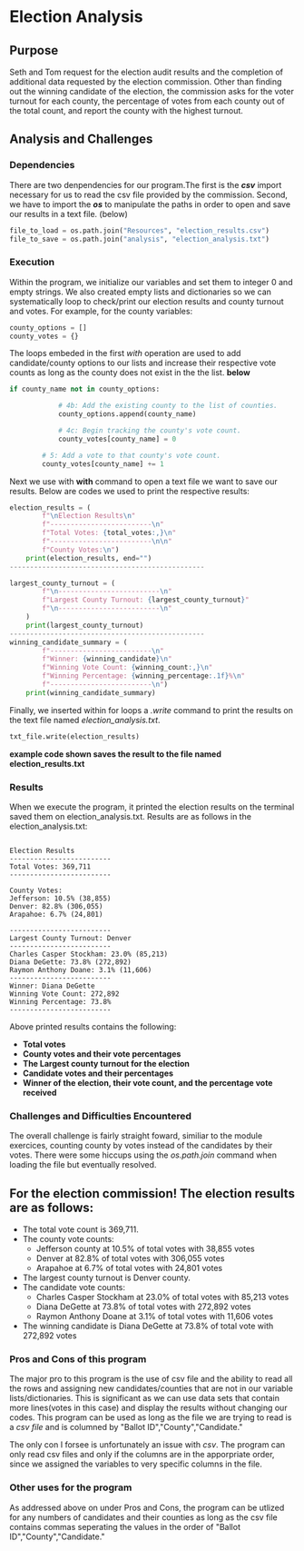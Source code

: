# Election Analysis

## Purpose
Seth and Tom request for the election audit results and the completion of additional data requested by the election commission. Other than finding out the winning candidate of the election, the commission asks for the voter turnout for each county, the percentage of votes from each county out of the total count, and report the county with the highest turnout.

## Analysis and Challenges
### Dependencies
There are two denpendencies for our program.The first is the **_csv_** import necessary for us to read the csv file provided by the commission. Second, we have to import the **_os_** to manipulate the paths in order to open and save our results in a text file. (below)

```python:PyPoll_Challenge.py [6,8]
file_to_load = os.path.join("Resources", "election_results.csv")
file_to_save = os.path.join("analysis", "election_analysis.txt")
```

### Execution 
Within the program, we initialize our variables and set them to integer 0 and empty strings. We also created empty lists and dictionaries so we can systematically loop to check/print our election results and county turnout and votes. For example, for the county variables:

```python:PyPoll_Challenge.py [18-19]
county_options = []
county_votes = {}
```

The loops embeded in the first _with_ operation are used to add candidate/county options to our lists and increase their respective vote counts as long as the county does not exist in the the list. **below**

```python:PyPoll_Challenge.py [67-74]
if county_name not in county_options:

            # 4b: Add the existing county to the list of counties.
            county_options.append(county_name)

            # 4c: Begin tracking the county's vote count.
            county_votes[county_name] = 0

        # 5: Add a vote to that county's vote count.
        county_votes[county_name] += 1
```

Next we use with **with** command to open a text file we want to save our results. Below are codes we used to print the respective results:

```python:PyPoll_Challenge.py [81-87,111-117,144-150]
election_results = (
        f"\nElection Results\n"
        f"-------------------------\n"
        f"Total Votes: {total_votes:,}\n"
        f"-------------------------\n\n"
        f"County Votes:\n")
    print(election_results, end="")
------------------------------------------------

largest_county_turnout = (
        f"\n-------------------------\n"
        f"Largest County Turnout: {largest_county_turnout}"
        f"\n-------------------------\n"
    )
    print(largest_county_turnout)
------------------------------------------------
winning_candidate_summary = (
        f"-------------------------\n"
        f"Winner: {winning_candidate}\n"
        f"Winning Vote Count: {winning_count:,}\n"
        f"Winning Percentage: {winning_percentage:.1f}%\n"
        f"-------------------------\n")
    print(winning_candidate_summary)
```


Finally, we inserted within for loops a _.write_ command to print the results on the text file named _election_analysis.txt_.

```python:PyPoll_Challenge.py [89]
txt_file.write(election_results)
```

**example code shown saves the result to the file named election_results.txt**

### Results
When we execute the program, it printed the election results on the terminal saved them on election_analysis.txt. Results are as follows in the election_analysis.txt:

```text file: analysis/election_analysis.txt

Election Results
-------------------------
Total Votes: 369,711
-------------------------

County Votes:
Jefferson: 10.5% (38,855)
Denver: 82.8% (306,055)
Arapahoe: 6.7% (24,801)

-------------------------
Largest County Turnout: Denver
-------------------------
Charles Casper Stockham: 23.0% (85,213)
Diana DeGette: 73.8% (272,892)
Raymon Anthony Doane: 3.1% (11,606)
-------------------------
Winner: Diana DeGette
Winning Vote Count: 272,892
Winning Percentage: 73.8%
-------------------------
```
Above printed results contains the following:
- **Total votes**
- **County votes and their vote percentages**
- **The Largest county turnout for the election**
- **Candidate votes and their percentages**
- **Winner of the election, their vote count, and the percentage vote received**

### Challenges and Difficulties Encountered
The overall challenge is fairly straight foward, similiar to the module exercices, counting county by votes instead of the candidates by their votes. There were some hiccups using the _os.path.join_ command when loading the file but eventually resolved.

## For the election commission! The election results are as follows:
- The total vote count is 369,711.
- The county vote counts:
	- Jefferson county at 10.5% of total votes with 38,855 votes
	- Denver at 82.8% of total votes with 306,055 votes
 	- Arapahoe at 6.7% of total votes with 24,801 votes
- The largest county turnout is Denver county.
- The candidate vote counts:
	- Charles Casper Stockham at 23.0% of total votes with 85,213 votes
	- Diana DeGette at 73.8%  of total votes with 272,892 votes
	- Raymon Anthony Doane at 3.1% of total votes with 11,606 votes
- The winning candidate is Diana DeGette at 73.8% of total vote with 272,892 votes


### Pros and Cons of this program
The major pro to this program is the use of csv file and the ability to read all the rows and assigning new candidates/counties that are not in our variable lists/dictionaries. This is significant as we can use data sets that contain more lines(votes in this case) and display the results without changing our codes. This program can be used as long as the file we are trying to read is a _csv file_ and is columned by "Ballot ID","County","Candidate."

The only con I forsee is unfortunately an issue with _csv_. The program can only read csv files and only if the columns are in the apporpriate order, since we assigned the variables to very specific columns in the file.

### Other uses for the program
As addressed above on under Pros and Cons, the program can be utlized for any numbers of candidates and their counties as long as the csv file contains commas seperating the values in the order of "Ballot ID","County","Candidate."
